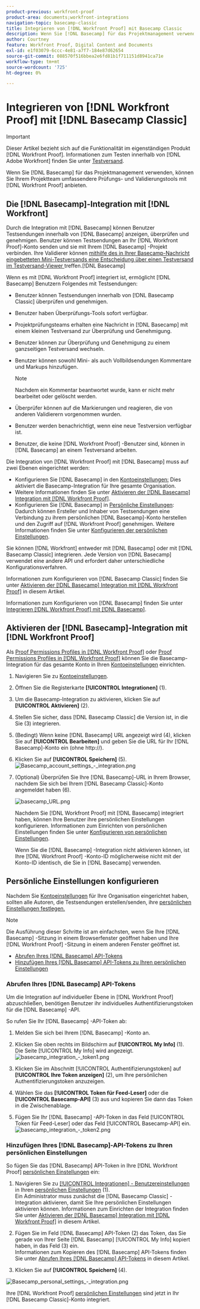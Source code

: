 ```yaml
---
product-previous: workfront-proof
product-area: documents;workfront-integrations
navigation-topic: basecamp-classic
title: Integrieren von [!DNL Workfront Proof] mit Basecamp Classic
description: Wenn Sie [!DNL Basecamp] für das Projektmanagement verwenden, können Sie Ihrem Projektteam mithilfe von [!DNL Workfront Proof] umfassendere Prüfungs- und Validierungstools anbieten.
author: Courtney
feature: Workfront Proof, Digital Content and Documents
exl-id: e1f03079-6ccc-4e81-a7f7-184e87d62654
source-git-commit: 088570f516bbea2e6fd81b1f711151d8941ca71e
workflow-type: tm+mt
source-wordcount: '725'
ht-degree: 0%

---
```


# Integrieren von [!DNL Workfront Proof] mit [!DNL Basecamp Classic]

>[!IMPORTANT]
>
>Dieser Artikel bezieht sich auf die Funktionalität im eigenständigen Produkt [!DNL Workfront Proof]. Informationen zum Testen innerhalb von [!DNL Adobe Workfront] finden Sie unter [Testversand](../../../review-and-approve-work/proofing/proofing.md).

Wenn Sie [!DNL Basecamp] für das Projektmanagement verwenden, können Sie Ihrem Projektteam umfassendere Prüfungs- und Validierungstools mit [!DNL Workfront Proof] anbieten.

## Die [!DNL Basecamp]-Integration mit [!DNL Workfront]

Durch die Integration mit [!DNL Basecamp] können Benutzer Testsendungen innerhalb von [!DNL Basecamp] anzeigen, überprüfen und genehmigen. Benutzer können Testsendungen an Ihr [!DNL Workfront Proof]-Konto senden und sie mit Ihrem [!DNL Basecamp] -Projekt verbinden. Ihre Validierer können [mithilfe des in Ihrer Basecamp-Nachricht eingebetteten Mini-Testversands eine Entscheidung über einen Testversand im Testversand-Viewer ](../../../review-and-approve-work/proofing/reviewing-proofs-within-workfront/make-a-decision-on-a-proof/make-decisions-on-proof.md) treffen.[!DNL Basecamp]

Wenn es mit [!DNL Workfront Proof] integriert ist, ermöglicht [!DNL Basecamp] Benutzern Folgendes mit Testsendungen:

* Benutzer können Testsendungen innerhalb von [!DNL Basecamp Classic] überprüfen und genehmigen.
* Benutzer haben Überprüfungs-Tools sofort verfügbar.
* Projektprüfungsteams erhalten eine Nachricht in [!DNL Basecamp] mit einem kleinen Testversand zur Überprüfung und Genehmigung.
* Benutzer können zur Überprüfung und Genehmigung zu einem ganzseitigen Testversand wechseln.
* Benutzer können sowohl Mini- als auch Vollbildsendungen Kommentare und Markups hinzufügen.

  >[!NOTE]
  >
  >Nachdem ein Kommentar beantwortet wurde, kann er nicht mehr bearbeitet oder gelöscht werden.

* Überprüfer können auf die Markierungen und reagieren, die von anderen Validierern vorgenommen wurden.
* Benutzer werden benachrichtigt, wenn eine neue Testversion verfügbar ist.
* Benutzer, die keine [!DNL Workfront Proof] -Benutzer sind, können in [!DNL Basecamp] an einem Testversand arbeiten.

Die Integration von [!DNL Workfront Proof] mit [!DNL Basecamp] muss auf zwei Ebenen eingerichtet werden:

* Konfigurieren Sie [!DNL Basecamp] in den [Kontoeinstellungen:](https://support.workfront.com/hc/en-us/sections/115000912147-Account-settings) Dies aktiviert die Basecamp-Integration für Ihre gesamte Organisation.
* Weitere Informationen finden Sie unter [Aktivieren der [!DNL Basecamp] Integration mit [!DNL Workfront Proof]](#enabling-the-basecamp-integration-with-workfront-proof).
* Konfigurieren Sie [!DNL Basecamp] in [Persönliche Einstellungen](https://support.workfront.com/hc/en-us/sections/115000921168-Personal-settings): Dadurch können Ersteller und Inhaber von Testsendungen eine Verbindung zu ihrem persönlichen [!DNL Basecamp]-Konto herstellen und den Zugriff auf [!DNL Workfront Proof] genehmigen. Weitere Informationen finden Sie unter [Konfigurieren der persönlichen Einstellungen](#configuring-personal-settings).

Sie können [!DNL Workfront] entweder mit [!DNL Basecamp] oder mit [!DNL Basecamp Classic] integrieren. Jede Version von [!DNL Basecamp] verwendet eine andere API und erfordert daher unterschiedliche Konfigurationsverfahren.

Informationen zum Konfigurieren von [!DNL Basecamp Classic] finden Sie unter [Aktivieren der [!DNL Basecamp] Integration mit [!DNL Workfront Proof]](#enabling-the-basecamp-integration-with-workfront-proof) in diesem Artikel.

Informationen zum Konfigurieren von [!DNL Basecamp] finden Sie unter [Integrieren [!DNL Workfront Proof] mit  [!DNL Basecamp]](../../../workfront-proof/wp-integrations/basecamp/integrate-workfront-proof-with-basecamp.md).

## Aktivieren der [!DNL Basecamp]-Integration mit [!DNL Workfront Proof]

Als [Proof Permissions Profiles in [!DNL Workfront Proof]](../../../workfront-proof/wp-acct-admin/account-settings/proof-perm-profiles-in-wp.md) oder [Proof Permissions Profiles in [!DNL Workfront Proof]](../../../workfront-proof/wp-acct-admin/account-settings/proof-perm-profiles-in-wp.md) können Sie die Basecamp-Integration für das gesamte Konto in Ihren [Kontoeinstellungen](https://support.workfront.com/hc/en-us/sections/115000912147-Account-settings) einrichten.

1. Navigieren Sie zu [Kontoeinstellungen](https://support.workfront.com/hc/en-us/sections/115000912147-Account-settings).
1. Öffnen Sie die Registerkarte **[!UICONTROL Integrationen]** (1).
1. Um die Basecamp-Integration zu aktivieren, klicken Sie auf **[!UICONTROL Aktivieren]** (2).
1. Stellen Sie sicher, dass [!DNL Basecamp Classic] die Version ist, in die Sie (3) integrieren.
1. (Bedingt) Wenn keine [!DNL Basecamp] URL angezeigt wird (4), klicken Sie auf **[!UICONTROL Bearbeiten]** und geben Sie die URL für Ihr [!DNL Basecamp]-Konto ein (ohne http://).
1. Klicken Sie auf **[!UICONTROL Speichern]** (5).\
   ![Basecamp_account_settings_-_integration.png](assets/basecamp-account-settings---integration-350x192.png)

1. (Optional) Überprüfen Sie Ihre [!DNL Basecamp]-URL in Ihrem Browser, nachdem Sie sich bei Ihrem [!DNL Basecamp Classic]-Konto angemeldet haben (6).

   ![basecamp_URL.png](assets/basecamp-url-350x75.png)

   Nachdem Sie [!DNL Workfront Proof] mit [!DNL Basecamp] integriert haben, können Ihre Benutzer ihre persönlichen Einstellungen konfigurieren. Informationen zum Einrichten von persönlichen Einstellungen finden Sie unter [Konfigurieren von persönlichen Einstellungen](#configuring-personal-settings).

   Wenn Sie die [!DNL Basecamp] -Integration nicht aktivieren können, ist Ihre [!DNL Workfront Proof] -Konto-ID möglicherweise nicht mit der Konto-ID identisch, die Sie in [!DNL Basecamp] verwenden.

## Persönliche Einstellungen konfigurieren

Nachdem Sie [Kontoeinstellungen](https://support.workfront.com/hc/en-us/sections/115000912147-Account-settings) für Ihre Organisation eingerichtet haben, sollten alle Autoren, die Testsendungen erstellen/senden, ihre [persönlichen Einstellungen festlegen.](https://support.workfront.com/hc/en-us/sections/115000921168-Personal-settings)

>[!NOTE]
>
>Die Ausführung dieser Schritte ist am einfachsten, wenn Sie Ihre [!DNL Basecamp] -Sitzung in einem Browserfenster geöffnet haben und Ihre [!DNL Workfront Proof] -Sitzung in einem anderen Fenster geöffnet ist.

* [Abrufen Ihres [!DNL Basecamp] API-Tokens](#retrieving-your-basecamp-api-token)
* [Hinzufügen Ihres [!DNL Basecamp] API-Tokens zu Ihren persönlichen Einstellungen](#adding-your-basecamp-api-token-to-your-personal-settings)

### Abrufen Ihres [!DNL Basecamp] API-Tokens

Um die Integration auf individueller Ebene in [!DNL Workfront Proof] abzuschließen, benötigen Benutzer ihr individuelles Authentifizierungstoken für die [!DNL Basecamp] -API.

So rufen Sie Ihr [!DNL Basecamp] -API-Token ab:

1. Melden Sie sich bei Ihrem [!DNL Basecamp] -Konto an.
1. Klicken Sie oben rechts im Bildschirm auf **[!UICONTROL My Info]** (1).\
   Die Seite [!UICONTROL My Info] wird angezeigt.\
   ![basecamp_integration_-_token1.png](assets/basecamp-integration---token1-350x334.png)

1. Klicken Sie im Abschnitt [!UICONTROL Authentifizierungstoken] auf **[!UICONTROL Ihre Token anzeigen]** (2), um Ihre persönlichen Authentifizierungstoken anzuzeigen.
1. Wählen Sie das **[!UICONTROL Token für Feed-Leser]** oder die **[!UICONTROL Basecamp-API]** (3) aus und kopieren Sie dann das Token in die Zwischenablage.

1. Fügen Sie Ihr [!DNL Basecamp] -API-Token in das Feld [!UICONTROL Token für Feed-Leser] oder das Feld [!UICONTROL Basecamp-API] ein.\
   ![basecamp_integration_-_token2.png](assets/basecamp-integration---token2-350x178.png)

### Hinzufügen Ihres [!DNL Basecamp]-API-Tokens zu Ihren persönlichen Einstellungen

So fügen Sie das [!DNL Basecamp] API-Token in Ihre [!DNL Workfront Proof] [persönlichen Einstellungen](https://support.workfront.com/hc/en-us/sections/115000921168-Personal-settings) ein:

1. Navigieren Sie zu [[!UICONTROL Integrationen] - Benutzereinstellungen](../../../workfront-proof/wp-getstarted/personal-settings/integrations-user-setup.md) in Ihren [persönlichen Einstellungen](https://support.workfront.com/hc/en-us/sections/115000921168-Personal-settings) (1).\
   Ein Administrator muss zunächst die [!DNL Basecamp Classic] -Integration aktivieren, damit Sie Ihre persönlichen Einstellungen aktivieren können. Informationen zum Einrichten der Integration finden Sie unter [Aktivieren der [!DNL Basecamp] Integration mit [!DNL Workfront Proof]](#enabling-the-basecamp-integration-with-workfront-proof) in diesem Artikel.

1. Fügen Sie im Feld [!DNL Basecamp] API-Token (2) das Token, das Sie gerade von Ihrer Seite [!DNL Basecamp] [!UICONTROL My Info] kopiert haben, in das Feld (3) ein.\
   Informationen zum Kopieren des [!DNL Basecamp] API-Tokens finden Sie unter [Abrufen Ihres [!DNL Basecamp] API-Tokens](#retrieving-your-basecamp-api-token) in diesem Artikel.

1. Klicken Sie auf **[!UICONTROL Speichern]** (4).

![Basecamp_personal_settings_-_integration.png](assets/basecamp-personal-settings---integration-350x250.png)

Ihre [!DNL Workfront Proof] [persönlichen Einstellungen](https://support.workfront.com/hc/en-us/sections/115000921168-Personal-settings) sind jetzt in Ihr [!DNL Basecamp Classic]-Konto integriert.
